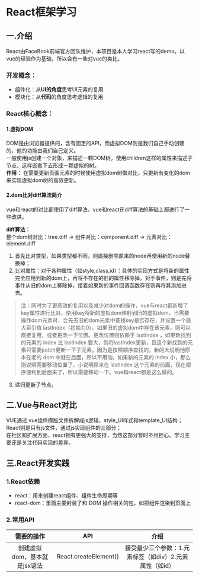 # React框架学习  
## 一.介绍  
React由FaceBook前端官方团队维护，本项目是本人学习react写的demo。以vue的经验作为基础，所以会有一些对vue的类比。

### 开发概念：  
- 组件化：从**UI的角度**思考UI元素的复用
- 模块化：从**代码**的角度思考逻辑的复用

### React核心概念：  
#### 1.虚拟DOM 
DOM是由浏览器提供的，含有固定的API，而虚拟DOM则是我们自己手动创建的，他的功能由我们自己定义。  
一般使用js创建一个对象，来描述一颗DOM树，使用children这样的属性来描述子节点，这样嵌套下去形成一颗虚拟的树。  
**作用：** 在需要更新页面元素的时候使用虚拟dom树做对比，只更新有变化的dom来实现虚拟dom树的高效更新。  

#### 2.dom比对diff算法简介  
vue和react的对比都使用了diff算法，vue和react在diff算法的基础上都进行了一些改进。  

**diff算法：**  
整个dom树对比：tree.diff -> 组件对比：component.diff -> 元素对比：element.diff
1. 首先比对类型，如果类型都不同，则直接删除原来的node再使用新的node替换掉；
2. 比对属性：对于各种属性（如style,class,id）：具体的实现方式是将新的属性完全应用到新的dom上，再将不存在的旧的属性移除掉。对于事件，则是先将事件从旧的dom上移除掉，接着如果新的事件回调函数存在则再将其添加进去。  
>注：同时为了更高效的复用以及减少对dom的操作，vue与react都新增了key属性进行比对。使用key将新的虚拟dom映射到旧的虚拟dom，当需要操作dom元素时，会先去旧的dom元素中查找key是否存在，并设置一个最大索引值 lastIndex（初始为0）。如果旧的虚拟dom中存在该元素，则可以直接复用，或者更改一下位置。更改位置则依赖于 lastIndex ，如果新找到的元素的 index 比 lastIndex 要大，则将lastIndex更新，且这个新找到的元素只需要patch更新一下子元素。因为是按照顺序查找的，新的大说明他原本在老的 dom 中就在后面，所以不用动。如果新的元素的 index 小，那么则说明需要移动位置了，小说明原来在 lastIndex 这个元素的前面，现在顺序便利到后面来了，所以需要移动一下。vue和react都是这么做的。
3. 递归更新子节点。

## 二.Vue与React对比  
VUE通过.vue组件模版文件拆解成js逻辑，style_UI样式和template_UI结构；  
React则是只有js文件，通过js实现组件的三部分；  
在社区和扩展方面，react拥有更强大的支持，当然这部分暂时不用担心。学习主要还是关注代码实现的差异。

## 三.React开发实践  
### 1.React依赖  
- react：用来创建react组件、组件生命周期等
- react-dom：里面主要封装了和 DOM 操作相关的包，如把组件渲染到页面上  

### 2.常用API  
|需要的操作 | API | 介绍 |
|:----:| :----: | :----: |
创建虚拟dom，基本就是jsx语法 | React.createElement()| 接受最少三个参数：1.元素标签（如div）2.元素属性（如id）